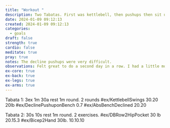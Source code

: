 ```yaml
---
title: "Workout "
description: Two Tabatas. First was kettlebell, then pushups then sit ups. Two rounds. Second Tabata was rows and biceps. Three rounds.
date: 2024-01-09 09:12:13
created: 2024-01-09 09:12:13
categories:
  - goals
draft: false
strength: true
cardio: false
meditate: true
pray: true
notes: The decline pushups were very difficult.
observations: Felt great to do a second day in a row. I had a little more energy than yesterday, worked different groups.
ex-core: true
ex-back: true
ex-legs: true
ex-arms: true
---
```



Tabata 1: 3ex 1m 30a rest 1m round. 2 rounds #ex/KettlebellSwings 30.20 20lb #ex/DeclinePushuponBench 0.7 #ex/AbsBenchDeclined 20.20

Tabata 2: 30s 10s rest 1m round. 2 exercises. #ex/DBRow2HipPocket 30 lb 20.15.3 #ex/Bicep2Hand 30lb. 10.10.10